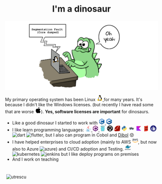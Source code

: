 

<h1 align="center">I'm a dinosaur</h1>
<h3 align="center"></h3>

![me](github.png)

My primary operating system has been Linux <a href="https://www.linux.org/" target="_blank" rel="noreferrer"> <img src="https://raw.githubusercontent.com/devicons/devicon/master/icons/linux/linux-original.svg" alt="linux" width="20" height="20"/> </a> for many years. It's because I didn't like the Windows licenses. (but recently I have read some that are worse <a href="https://www.apple.com/" target="_blank" rel="noreferrer"><img src="https://raw.githubusercontent.com/devicons/devicon/master/icons/apple/apple-original.svg" alt="apple" width="20" height="20"/></a>). **Yes, software licenses are important** for dinosaurs.
- Like a good dinosaur I started to work with <a href="https://www.cprogramming.com/" target="_blank" rel="noreferrer"> <img src="https://raw.githubusercontent.com/devicons/devicon/master/icons/c/c-original.svg" alt="c" width="20" height="20"/> </a> <a href="https://www.w3schools.com/cpp/" target="_blank" rel="noreferrer"> <img src="https://raw.githubusercontent.com/devicons/devicon/master/icons/cplusplus/cplusplus-original.svg" alt="cplusplus" width="20" height="20"/></a>
- I like learn programming languages: <a href="https://www.java.com" target="_blank" rel="noreferrer"> <img src="https://raw.githubusercontent.com/devicons/devicon/master/icons/java/java-original.svg" alt="java" width="20" height="20"/></a><a href="https://www.w3schools.com/cs/" target="_blank" rel="noreferrer"> <img src="https://raw.githubusercontent.com/devicons/devicon/master/icons/csharp/csharp-original.svg" alt="csharp" width="20" height="20"/> </a><img src="https://raw.githubusercontent.com/devicons/devicon/master/icons/go/go-original.svg" alt="go" width="20" height="20"/> <img src="https://raw.githubusercontent.com/devicons/devicon/master/icons/rust/rust-plain.svg" alt="rust" width="20" height="20"/> <img src="https://raw.githubusercontent.com/devicons/devicon/master/icons/ruby/ruby-original.svg" alt="Ruby" width="20" /> <img src="https://raw.githubusercontent.com/devicons/devicon/master/icons/python/python-original.svg" width="20" /> <img src="https://raw.githubusercontent.com/devicons/devicon/master/icons/groovy/groovy-original.svg" alt="Groovy" width="20" /> <img src="https://raw.githubusercontent.com/devicons/devicon/master/icons/kotlin/kotlin-original.svg" alt="Kotlin" width="20"/> <img src="https://raw.githubusercontent.com/devicons/devicon/master/icons/scala/scala-original.svg" alt="Scala" width="20"/> <img src="https://raw.githubusercontent.com/devicons/devicon/master/icons/perl/perl-original.svg" alt="Perl" width="20" height="20"> <img src="https://www.vectorlogo.zone/logos/dartlang/dartlang-icon.svg" alt="dart" width="20" height="20"/> <img src="https://www.vectorlogo.zone/logos/flutterio/flutterio-icon.svg" alt="flutter" width="20" height="20"/>, but I also can program in Cobol and <a href="https://en.wikipedia.org//wiki/DIBOL">Dibol</a> :worried:
- I have helped enterprises to cloud adoption (mainly to AWS <img src="https://raw.githubusercontent.com/devicons/devicon/master/icons/amazonwebservices/amazonwebservices-original-wordmark.svg" alt="aws" width="20" height="20"/>, but now also to Azure <img src="https://www.vectorlogo.zone/logos/microsoft_azure/microsoft_azure-icon.svg" alt="azure" width="20" height="20"/>) and CI/CD adoption and Testing. <img src="https://raw.githubusercontent.com/devicons/devicon/master/icons/docker/docker-original-wordmark.svg" alt="docker" width="20" height="20"/> <img src="https://www.vectorlogo.zone/logos/kubernetes/kubernetes-icon.svg" alt="kubernetes" width="20" height="20"/>  <img src="https://www.vectorlogo.zone/logos/jenkins/jenkins-icon.svg" alt="jenkins" width="20" height="20"/> but I like deploy programs on premises
- And I work on teaching 

<h1 align="center"></h1>

<p>&nbsp;<img align="center" src="https://github-readme-stats.vercel.app/api?username=utrescu&show_icons=true&locale=en" alt="utrescu" /></p>
